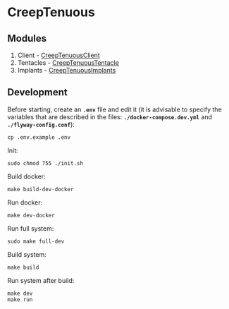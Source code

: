 # CreepTenuous

## Modules
1) Client - [CreepTenuousClient](https://github.com/Zer0S2m/CreepTenuousClient)
2) Tentacles - [CreepTenuousTentacle](https://github.com/Zer0S2m/CreepTenuousTentacle)
3) Implants - [CreepTenuousImplants](https://github.com/Zer0S2m/CreepTenuousImplants)

## Development
Before starting, create an **`.env`** file and edit it (it is advisable to specify the variables that are described in the files: **`./docker-compose.dev.yml`** and **`./flyway-config.conf`**):
```shell
cp .env.example .env
```

Init:
```shell
sudo chmod 755 ./init.sh
```

Build docker:
```shell
make build-dev-docker
```

Run docker:
```shell
make dev-docker
```

Run full system:
```shell
sudo make full-dev
```

Build system:
```shell
make build
```

Run system after build:
```shell
make dev
make run
```
